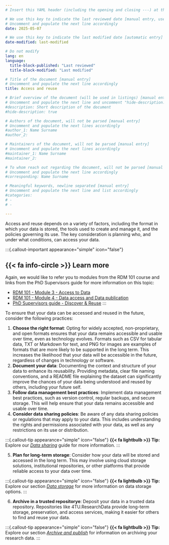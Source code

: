 ```yaml
---
# Insert this YAML header (including the opening and closing ---) at the beginning of the document and fill it out accordingly

# We use this key to indicate the last reviewed date [manual entry, use YYYY-MM-DD]
# Uncomment and populate the next line accordingly
date: 2025-05-07

# We use this key to indicate the last modified date [automatic entry]
date-modified: last-modified

# Do not modify
lang: en
language: 
  title-block-published: "Last reviewed"
  title-block-modified: "Last modified"

# Title of the document [manual entry]
# Uncomment and populate the next line accordingly
title: Access and reuse

# Brief overview of the document (will be used in listings) [manual entry]
# Uncomment and populate the next line and uncomment "hide-description: true".
#description: Short description of the document
#hide-description: true

# Authors of the document, will not be parsed [manual entry]
# Uncomment and populate the next lines accordingly
#author_1: Name Surname
#author_2:

# Maintainers of the document, will not be parsed [manual entry]
# Uncomment and populate the next lines accordingly
#maintainer_1: Name Surname
#maintainer_2:

# To whom reach out regarding the document, will not be parsed [manual entry]
# Uncomment and populate the next line accordingly
#corresponding: Name Surname

# Meaningful keywords, newline separated [manual entry]
# Uncomment and populate the next line and list accordingly
#categories: 
# - 
# - 

---
```


Access and reuse depends on a variety of factors, including the format in which your data is stored, the tools used to create and manage it, and the policies governing its use. The key consideration is planning who, and under what conditions, can access your data.

:::{.callout-important appearance="simple" icon="false"}
## {{< fa info-circle >}} Learn more
Again, we would like to refer you to modules from the RDM 101 course and links from the PhD Supervisors guide for more information on this topic:

- [RDM 101 - Module 3 - Access to Data](https://tu-delft-library.github.io/rdm101-book/modules/module3.html#access-to-data)
- [RDM 101 - Module 4 - Data access and Data publication](https://tu-delft-library.github.io/rdm101-book/modules/module4.html#data-access-and-data-publication)
- [PhD Supervisors guide - Discover & Reuse](https://phdsupervisors.tudl.tudelft.nl/phase/discover-reuse/)
:::

To ensure that your data can be accessed and reused in the future, consider the following practices:

1. **Choose the right format**: Opting for widely accepted, non-proprietary, and open formats ensures that your data remains accessible and usable over time, even as technology evolves. Formats such as CSV for tabular data, TXT or Markdown for text, and PNG for images are examples of formats that are more likely to be supported in the long term. This increases the likelihood that your data will be accessible in the future, regardless of changes in technology or software.
2. **Document your data**: Documenting the context and structure of your data to enhance its reusability. Providing metadata, clear file naming conventions, and a README file explaining the dataset can significantly improve the chances of your data being understood and reused by others, including your future self.
3. **Follow data management best practices**: Implement data management best practices, such as version control, regular backups, and secure storage. This will help ensure that your data remains accessible and usable over time.
4. **Consider data sharing policies**: Be aware of any data sharing policies or regulations that may apply to your data. This includes understanding the rights and permissions associated with your data, as well as any restrictions on its use or distribution.

:::{.callout-tip appearance="simple" icon="false"}
**{{< fa lightbulb >}} Tip:** Explore our [*Data sharing*](/docs/data/data_storage/sharing.md) guide for more information.
:::

5. **Plan for long-term storage**: Consider how your data will be stored and accessed in the long term. This may involve using cloud storage solutions, institutional repositories, or other platforms that provide reliable access to your data over time.

:::{.callout-tip appearance="simple" icon="false"}
**{{< fa lightbulb >}} Tip:** Explore our section [*Data storage*](/docs/data/data_storage/storage.md) for more information on data storage options.
:::

6. **Archive in a trusted repositorye**: Deposit your data in a trusted data repository. Repositories like 4TU.ResearchData provide long-term storage, preservation, and access services, making it easier for others to find and reuse your data.

:::{.callout-tip appearance="simple" icon="false"}
**{{< fa lightbulb >}} Tip:** Explore our section [*Archive and publish*](/docs/data/data_publishing/archival_publishing_index.md) for information on archiving your research data.
:::

